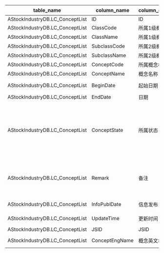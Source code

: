 | table_name| column_name| column_description | 注释 | Annotation | 数据示例 |
|---|---|---|---|---|---|
| AStockIndustryDB.LC_ConceptList | ID | ID ||| 529683333090 |
| AStockIndustryDB.LC_ConceptList | ClassCode| 所属1级概念代码||| 11 |
| AStockIndustryDB.LC_ConceptList | ClassName| 所属1级概念名称||| 科技 |
| AStockIndustryDB.LC_ConceptList | SubclassCode | 所属2级概念代码||| 1101 |
| AStockIndustryDB.LC_ConceptList | SubclassName | 所属2级概念名称||| 新型材料 |
| AStockIndustryDB.LC_ConceptList | ConceptCode| 所属概念板块编码 ||| 11010001 |
| AStockIndustryDB.LC_ConceptList | ConceptName| 概念名称 ||| 3D玻璃 |
| AStockIndustryDB.LC_ConceptList | BeginDate| 起始日期 ||| 2016-07-31 12:00:00.000|
| AStockIndustryDB.LC_ConceptList | EndDate| 日期 ||| null |
| AStockIndustryDB.LC_ConceptList | ConceptState | 所属状态 | 所属状态(ConceptState)，该字段固定以下数值型常量：1-正常，0-终止。 | Belonging state (ConceptState), this field is fixed with the following numeric constants: 1-normal, 0-termination. | 1|
| AStockIndustryDB.LC_ConceptList | Remark | 备注 ||| 3D玻璃具有轻薄、透明洁净、抗指纹、防眩光、耐候性佳优点，不 |
| AStockIndustryDB.LC_ConceptList | InfoPublDate | 信息发布日期 ||| 2016-10-13 02:17:02.843|
| AStockIndustryDB.LC_ConceptList | UpdateTime | 更新时间 ||| 2024-01-18 08:45:00.037|
| AStockIndustryDB.LC_ConceptList | JSID | JSID ||| 758953610671 |
| AStockIndustryDB.LC_ConceptList | ConceptEngName | 概念英文名称 ||| 3 Dimensional Glass|